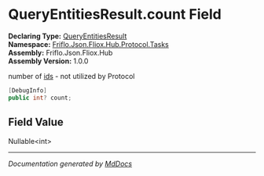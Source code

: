 ﻿<!--  
  <auto-generated>   
    The contents of this file were generated by a tool.  
    Changes to this file may be list if the file is regenerated  
  </auto-generated>   
-->

# QueryEntitiesResult.count Field

**Declaring Type:** [QueryEntitiesResult](../index.md)  
**Namespace:** [Friflo.Json.Fliox.Hub.Protocol.Tasks](../../index.md)  
**Assembly:** Friflo.Json.Fliox.Hub  
**Assembly Version:** 1.0.0

number of [ids](ids.md) \- not utilized by Protocol

```csharp
[DebugInfo]
public int? count;
```

## Field Value

Nullable\<int\>

___

*Documentation generated by [MdDocs](https://github.com/ap0llo/mddocs)*
